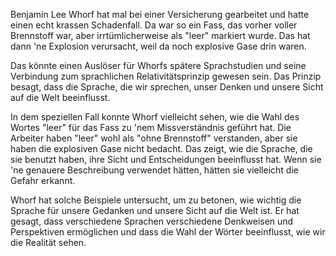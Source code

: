 Benjamin Lee Whorf hat mal bei einer Versicherung gearbeitet und hatte einen echt krassen Schadenfall. Da war so ein Fass, das vorher voller Brennstoff war, aber irrtümlicherweise als "leer" markiert wurde. Das hat dann 'ne Explosion verursacht, weil da noch explosive Gase drin waren.

Das könnte einen Auslöser für Whorfs spätere Sprachstudien und seine Verbindung zum sprachlichen Relativitätsprinzip gewesen sein. Das Prinzip besagt, dass die Sprache, die wir sprechen, unser Denken und unsere Sicht auf die Welt beeinflusst.

In dem speziellen Fall konnte Whorf vielleicht sehen, wie die Wahl des Wortes "leer" für das Fass zu 'nem Missverständnis geführt hat. Die Arbeiter haben "leer" wohl als "ohne Brennstoff" verstanden, aber sie haben die explosiven Gase nicht bedacht. Das zeigt, wie die Sprache, die sie benutzt haben, ihre Sicht und Entscheidungen beeinflusst hat. Wenn sie 'ne genauere Beschreibung verwendet hätten, hätten sie vielleicht die Gefahr erkannt.

Whorf hat solche Beispiele untersucht, um zu betonen, wie wichtig die Sprache für unsere Gedanken und unsere Sicht auf die Welt ist. Er hat gesagt, dass verschiedene Sprachen verschiedene Denkweisen und Perspektiven ermöglichen und dass die Wahl der Wörter beeinflusst, wie wir die Realität sehen.